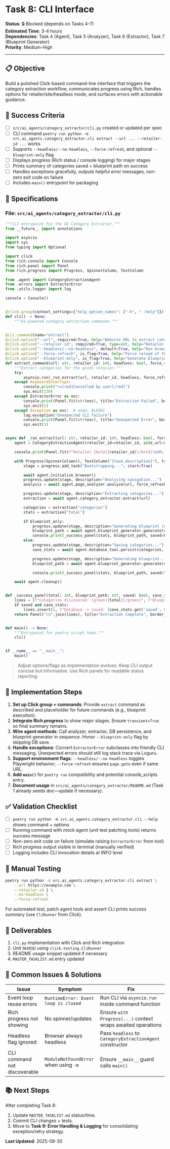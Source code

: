 # Task 8: CLI Interface

**Status**: 🔒 Blocked (depends on Tasks 4-7)  
**Estimated Time**: 3-4 hours  
**Dependencies**: Task 4 (Agent), Task 5 (Analyzer), Task 6 (Extractor), Task 7 (Blueprint Generator)  
**Priority**: Medium-High

---

## 📋 Objective

Build a polished Click-based command-line interface that triggers the category extraction workflow, communicates progress using Rich, handles options for retailer/site/headless mode, and surfaces errors with actionable guidance.

## 🎯 Success Criteria

- [ ] `src/ai_agents/category_extractor/cli.py` created or updated per spec
- [ ] CLI command `poetry run python -m src.ai_agents.category_extractor.cli extract --url ... --retailer-id ...` works
- [ ] Supports `--headless/--no-headless`, `--force-refresh`, and optional `--blueprint-only` flag
- [ ] Displays progress (Rich status / console logging) for major stages
- [ ] Prints summary of categories saved + blueprint path on success
- [ ] Handles exceptions gracefully, outputs helpful error messages, non-zero exit code on failure
- [ ] Includes `main()` entrypoint for packaging

## 📝 Specifications

### File: `src/ai_agents/category_extractor/cli.py`

```python
"""CLI entrypoint for the AI Category Extractor."""
from __future__ import annotations

import asyncio
import sys
from typing import Optional

import click
from rich.console import Console
from rich.panel import Panel
from rich.progress import Progress, SpinnerColumn, TextColumn

from .agent import CategoryExtractionAgent
from .errors import ExtractorError
from .utils.logger import log

console = Console()


@click.group(context_settings={"help_option_names": ["-h", "--help"]})
def cli() -> None:
    """AI-powered category extraction commands."""


@cli.command(name="extract")
@click.option("--url", required=True, help="Website URL to extract categories from")
@click.option("--retailer-id", required=True, type=int, help="Retailer ID in the database")
@click.option("--headless/--no-headless", default=True, help="Run browser in headless mode")
@click.option("--force-refresh", is_flag=True, help="Force reload of the initial page")
@click.option("--blueprint-only", is_flag=True, help="Generate blueprint without saving categories")
def extract_command(url: str, retailer_id: int, headless: bool, force_refresh: bool, blueprint_only: bool) -> None:
    """Extract categories for the given retailer."""
    try:
        asyncio.run(_run_extract(url, retailer_id, headless, force_refresh, blueprint_only))
    except KeyboardInterrupt:
        console.print("\n[red]Cancelled by user[/red]")
        sys.exit(130)
    except ExtractorError as exc:
        console.print(Panel.fit(str(exc), title="Extraction Failed", border_style="red"))
        sys.exit(1)
    except Exception as exc:  # noqa: BLE001
        log.exception("Unexpected CLI failure")
        console.print(Panel.fit(str(exc), title="Unexpected Error", border_style="red"))
        sys.exit(1)


async def _run_extract(url: str, retailer_id: int, headless: bool, force_refresh: bool, blueprint_only: bool) -> None:
    agent = CategoryExtractionAgent(retailer_id=retailer_id, site_url=url, headless=headless)

    console.print(Panel.fit(f"Retailer [bold]{retailer_id}[/bold]\nURL: [cyan]{url}[/cyan]", title="AI Category Extractor", border_style="blue"))

    with Progress(SpinnerColumn(), TextColumn("{task.description}"), transient=True, console=console) as progress:
        stage = progress.add_task("Bootstrapping...", start=True)

        await agent.initialize_browser()
        progress.update(stage, description="Analyzing navigation...")
        analysis = await agent.page_analyzer.analyze(url, force_refresh)

        progress.update(stage, description="Extracting categories...")
        extraction = await agent.category_extractor.extract(url)

        categories = extraction["categories"]
        stats = extraction["total"]

        if blueprint_only:
            progress.update(stage, description="Generating blueprint (no DB save)...")
            blueprint_path = await agent.blueprint_generator.generate(categories, analysis)
            console.print(_success_panel(stats, blueprint_path, saved=False))
        else:
            progress.update(stage, description="Saving categories...")
            save_stats = await agent.database_tool.persist(categories, retailer_id=retailer_id)

            progress.update(stage, description="Generating blueprint...")
            blueprint_path = await agent.blueprint_generator.generate(categories, analysis)

            console.print(_success_panel(stats, blueprint_path, saved=True, save_stats=save_stats))

    await agent.cleanup()


def _success_panel(total: int, blueprint_path: str, saved: bool, save_stats: Optional[dict] = None) -> Panel:
    lines = [f"Categories discovered: [green]{total}[/green]", f"Blueprint saved to: [cyan]{blueprint_path}[/cyan]"]
    if saved and save_stats:
        lines.insert(1, f"Database -> saved: {save_stats.get('saved', 0)}, updated: {save_stats.get('updated', 0)}")
    return Panel("\n".join(lines), title="Extraction Complete", border_style="green")


def main() -> None:
    """Entrypoint for poetry script hook."""
    cli()


if __name__ == "__main__":
    main()
```

> Adjust options/flags as implementation evolves. Keep CLI output concise but informative. Use Rich panels for readable status reporting.

## 🔧 Implementation Steps

1. **Set up Click group + commands**: Provide `extract` command as described and placeholder for future commands (e.g., blueprint execution).
2. **Integrate Rich progress** to show major stages. Ensure `transient=True` so final summary remains.
3. **Wire agent methods**: Call analyzer, extractor, DB persistence, and blueprint generator in sequence. Honor `--blueprint-only` flag by skipping DB save.
4. **Handle exceptions**: Convert `ExtractorError` subclasses into friendly CLI messaging. Unexpected errors should still log stack trace via Loguru.
5. **Support environment flags**: `--headless/--no-headless` toggles Playwright behavior; `--force-refresh` ensures `page.goto` even if same URL.
6. **Add `main()`** for `poetry run` compatibility and potential console_scripts entry.
7. **Document usage** in `src/ai_agents/category_extractor/README.md` (Task 1 already seeds doc—update if necessary).

## ✅ Validation Checklist

- [ ] `poetry run python -m src.ai_agents.category_extractor.cli --help` shows command + options
- [ ] Running command with mock agent (unit test patching tools) returns success message
- [ ] Non-zero exit code on failure (simulate raising `ExtractorError` from tool)
- [ ] Rich progress output visible in terminal (manually verified)
- [ ] Logging includes CLI invocation details at INFO level

## 🧪 Manual Testing

```bash
poetry run python -m src.ai_agents.category_extractor.cli extract \
    --url https://example.com \
    --retailer-id 1 \
    --no-headless \
    --force-refresh
```

For automated test, patch agent tools and assert CLI prints success summary (use `CliRunner` from Click).

## 📝 Deliverables

1. `cli.py` implementation with Click and Rich integration
2. Unit test(s) using `click.testing.CliRunner`
3. README usage snippet updated if necessary
4. `MASTER_TASKLIST.md` entry updated

## 🚨 Common Issues & Solutions

| Issue | Symptom | Fix |
|-------|---------|-----|
| Event loop reuse errors | `RuntimeError: Event loop is closed` | Run CLI via `asyncio.run` inside command function |
| Rich progress not showing | No spinner/updates | Ensure `with Progress(...)` context wraps awaited operations |
| Headless flag ignored | Browser always headless | Pass `headless` to `CategoryExtractionAgent` constructor |
| CLI command not discoverable | `ModuleNotFoundError` when using `-m` | Ensure `__main__` guard calls `main()` |

## 📚 Next Steps

After completing Task 8:
1. Update `MASTER_TASKLIST.md` status/time.
2. Commit CLI changes + tests.
3. Move to **Task 9: Error Handling & Logging** for consolidating exception/retry strategy.

**Last Updated**: 2025-09-30
